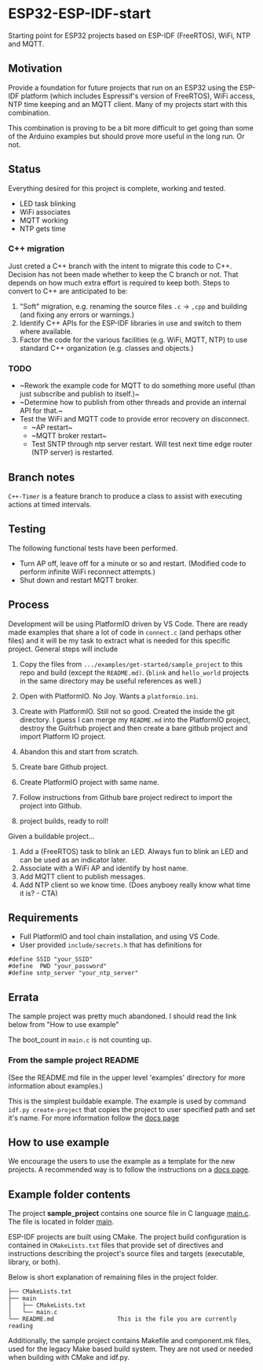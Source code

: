 # ESP32-ESP-IDF-start

Starting point for ESP32 projects based on ESP-IDF (FreeRTOS), WiFi, NTP and MQTT.

## Motivation

Provide a foundation for future projects that run on an ESP32 using the ESP-IDF platform (which includes Espressif's version of FreeRTOS), WiFi access, NTP time keeping and an MQTT client. Many of my projects start with this combination. 

This combination is proving to be a bit more difficult to get going than some of the Arduino examples but should prove more useful in the long run. Or not.

## Status

Everything desired for this project is complete, working and tested.

* LED task blinking
* WiFi associates
* MQTT working
* NTP gets time

### C++ migration

Just creted a C++ branch with the intent to migrate this code to C++. Decision has not been made whether to keep the C branch or not. That depends on how much extra effort is required to keep both. Steps to convert to C++ are anticipated to be:

1. "Soft" migration, e.g. renaming the source files `.c` -> `,cpp` and building (and fixing any errors or warnings.) 
1. Identify C++ APIs for the ESP-IDF libraries in use and switch to them where available.
1. Factor the code for the various facilities (e.g. WiFi, MQTT, NTP) to use standard C++ organization (e.g. classes and objects.)

### TODO

* ~Rework the example code for MQTT to do something more useful (than just subscribe and publish to itself.)~
* ~Determine how to publish from other threads and provide an internal API for that.~
* Test the WiFi and MQTT code to provide error recovery on disconnect.
    * ~AP restart~
    * ~MQTT broker restart~
    * Test SNTP through ntp server restart. Will test next time edge router (NTP server) is restarted.

## Branch notes

`C++-Timer` is a feature branch to produce a class to assist with executing actions at timed intervals.

## Testing

The following functional tests have been performed.

* Turn AP off, leave off for a minute or so and restart. (Modified code to perform infinite WiFi reconnect attempts.)
* Shut down and restart MQTT broker. 

## Process

Development will be using PlatformIO driven by VS Code. There are ready made examples that share a lot of code in `connect.c` (and perhaps other files) and it will be my task to extract what is needed for this specific project. General steps will include

1. Copy the files from `.../examples/get-started/sample_project` to this repo and build (except the `README.md)`. (`blink` and `hello_world` projects in the same directory may be useful references as well.)
1. Open with PlatformIO. No Joy. Wants a `platformio.ini`.
1. Create with PlatformIO. Still not so good. Created the inside the git directory. I guess I can merge my `README.md` into the PlatformIO project, destroy the Guitrhub project and then create a bare gitbub project and import Platform IO project.
1. Abandon this and start from scratch.

1. Create bare Github project.
1. Create PlatformIO project with same name.
1. Follow instructions from Github bare project redirect to import the project into Github.
1. project builds, ready to roll!

Given a buildable project...

1. Add a (FreeRTOS) task to blink an LED. Always fun to blink an LED and can be used as an indicator later.
1. Associate with a WiFi AP and identify by host name.
1. Add MQTT client to publish messages.
1. Add NTP client so we know time. (Does anyboey really know what time it is? - CTA)

## Requirements

* Full PlatformIO and tool chain installation, and using VS Code.
* User provided `include/secrets.h` that has definitions for

```text
#define SSID "your_SSID"
#define  PWD "your_password"
#define sntp_server "your_ntp_server" 
```

## Errata

The sample project was pretty much abandoned. I should read the link below from "How to use example"

The boot_count in `main.c` is not counting up. 

### From the sample project README

(See the README.md file in the upper level 'examples' directory for more information about examples.)

This is the simplest buildable example. The example is used by command `idf.py create-project`
that copies the project to user specified path and set it's name. For more information follow the [docs page](https://docs.espressif.com/projects/esp-idf/en/latest/api-guides/build-system.html#start-a-new-project)



## How to use example

We encourage the users to use the example as a template for the new projects.
A recommended way is to follow the instructions on a [docs page](https://docs.espressif.com/projects/esp-idf/en/latest/api-guides/build-system.html#start-a-new-project).

## Example folder contents

The project **sample_project** contains one source file in C language [main.c](main/main.c). The file is located in folder [main](main).

ESP-IDF projects are built using CMake. The project build configuration is contained in `CMakeLists.txt`
files that provide set of directives and instructions describing the project's source files and targets
(executable, library, or both). 

Below is short explanation of remaining files in the project folder.

```
├── CMakeLists.txt
├── main
│   ├── CMakeLists.txt
│   └── main.c
└── README.md                  This is the file you are currently reading
```
Additionally, the sample project contains Makefile and component.mk files, used for the legacy Make based build system. 
They are not used or needed when building with CMake and idf.py.
